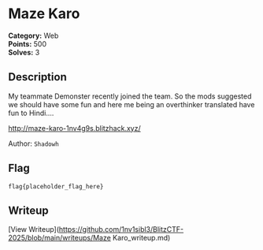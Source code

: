 # Maze Karo

**Category:** Web  
**Points:** 500  
**Solves:** 3  

## Description

My teammate Demonster recently joined the team. So the mods suggested we should have some fun and here me being an overthinker translated have fun to Hindi....

http://maze-karo-1nv4g9s.blitzhack.xyz/

Author: `Shadowh`

## Flag

```
flag{placeholder_flag_here}
```

## Writeup

[View Writeup](https://github.com/1nv1sibl3/BlitzCTF-2025/blob/main/writeups/Maze Karo_writeup.md)
